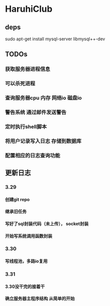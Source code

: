 # HaruhiClub

## deps
sudo apt-get install mysql-server
libmysql++-dev


## TODOs

### 获取服务器进程信息
### 可以杀死进程

### 查询服务器cpu 内存 网络io 磁盘io
### 警告系统 通过邮件发送警告

### 定时执行shell脚本

### 将用户记录写入日志 存储到数据库
### 配置相应的日志查询功能

## 更新日志

### 3.29
#### 创建git repo
#### 继承旧任务 
#### 写好了sql封装代码（未上传）， socket封装
#### 开始写系统调用函数封装



### 3.30
#### 写线程池，多路io复用

### 3.31
#### 3.30没干完的接着干
#### 确立服务器主程序结构 从简单的开始